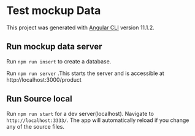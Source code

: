 # Test mockup Data

This project was generated with [Angular CLI](https://github.com/angular/angular-cli) version 11.1.2.

## Run mockup data server

Run `npm run insert` to create a database.

Run `npm run server` .This starts the server and is accessible at http://localhost:3000/product

## Run Source local

Run `npm run start` for a dev server(localhost). Navigate to `http://localhost:3333/`. The app will automatically reload if you change any of the source files.
